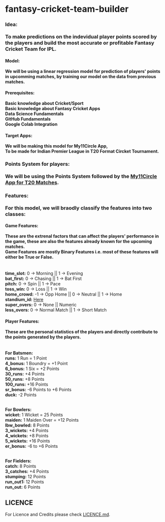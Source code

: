 # fantasy-cricket-team-builder
### **Idea:** <br><br>   To make predictions on the indevidual player points scored by the players and build the most accurate or profitable Fantasy Cricket Team for IPL.

#### **Model:** <br><br>   We will be using a linear regression model for prediction of players' points in upcomming matches, by training our model on the data from previous matches.

#### **Prerequisites:**<br><br>   Basic knowledge about Cricket/Sport <br>   Basic knowledge about Fantasy Cricket Apps <br>   Data Science Fundamentals <br>   GitHub Fundamentals <br>   Google Colab Integration

#### **Target Apps:**<br><br>   We will be making this model for My11Circle App, <br>   To be made for Indian Premier League in T20 Format Circket Tournament.

### **Points System for players:**<br><br>   We will be using the Points System followed by the [My11Circle App for T20 Matches](https://www.my11circle.com/points-system.html).

### **Features:**<br><br>   For this model, we will braodly classify the features into two classes:
#### **Game Features:**<br><br> These are the extrenal factors that can affect the players' performance in the game, these are also the features already known for the upcoming matches.<br>Game Features are mostly Binary Features i.e. most of these features will either be True or False.
<br>**time_slot:** 0 -> Morning || 1 -> Evening
<br>**bat_first:** 0 -> Chasing || 1 -> Bat First
<br>**pitch:** 0 -> Spin || 1 -> Pace
<br>**toss_win:** 0 -> Loss || 1 -> Win
<br>**home_crowd:** -1 -> Opp Home || 0 -> Neutral || 1 -> Home
<br>**standium_id:** [Here](DATABASE/Stadiums.xlsx)
<br>**super_overs:** 0 -> None || Numeric
<br>**less_overs:** 0 -> Normal Match || 1 -> Short Match
<br>

#### **Player Features:**<br><br>   These are the personal statistics of the players and directly contribute to the points generated by the players.
<br>**For Batsmen:**
<br>**runs:** 1 Run = 1 Point
<br>**4_bonus:** 1 Boundry = +1 Point
<br>**6_bonus:** 1 Six = +2 Points
<br>**30_runs:** +4 Points
<br>**50_runs:** +8 Points
<br>**100_runs:** +16 Points
<br>**sr_bonus:** -6 Points to +6 Points
<br>**duck:** -2 Points

<br>**For Bowlers:**
<br>**wicket:** 1 Wicket = 25 Points
<br>**maiden:** 1 Maiden Over = +12 Points
<br>**lbw_bowled:** 8 Points
<br>**3_wickets:** +4 Points
<br>**4_wickets:** +8 Points
<br>**5_wickets:** +16 Points
<br>**er_bonus:** -6 to +6 Points

<br>**For Fielders:**
<br>**catch:** 8 Points
<br>**3_catches:** +4 Points
<br>**stumping:** 12 Points
<br>**run_out1:** 12 Points
<br>**run_out:** 6 Points

## LICENCE
For Licence and Credits please check [LICENCE.md](link).

